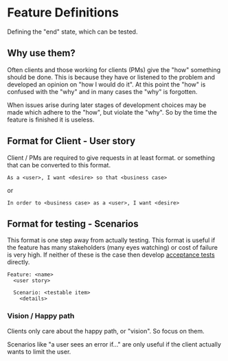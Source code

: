 Feature Definitions
===================

Defining the "end" state, which can be tested.

Why use them?
-------------

Often clients and those working for clients (PMs) give the "how" something should be done.  This is because they have or listened to the problem and developed an opinion on "how I would do it".  At this point the "how" is confused with the "why" and in many cases the "why" is forgotten.

When issues arise during later stages of development choices may be made which adhere to the "how", but violate the "why".  So by the time the feature is finished it is useless.


Format for Client - User story
------------------------------

Client / PMs are required to give requests in at least format. or something that can be converted to this format.

`As a <user>, I want <desire> so that <business case>`

or

`In order to <business case> as a <user>, I want <desire>`


Format for testing - Scenarios
------------------------------

This format is one step away from actually testing.  This format is useful if the feature has many stakeholders (many eyes watching) or cost of failure is very high.  If neither of these is the case then develop [acceptance tests](/style#acceptance-tests) directly.

```
Feature: <name>
  <user story>

  Scenario: <testable item>
    <details>
```

### Vision / Happy path

Clients only care about the happy path, or "vision".  So focus on them.

Scenarios like "a user sees an error if..." are only useful if the client actually wants to limit the user.